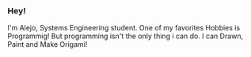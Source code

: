 ### Hey!


<div class="rounded">
    <p>
        I'm Alejo, Systems Engineering student.
        One of my favorites Hobbies is Programmig! But programming isn't the only thing i can do.
        I can Drawn, Paint and Make Origami!
    </p>
</div>

<!--
**AlejoRetamal/AlejoRetamal** is a ✨ _special_ ✨ repository because its `README.md` (this file) appears on your GitHub profile.

Here are some ideas to get you started:

- 🔭 I’m currently working on ...
- 🌱 I’m currently learning ...
- 👯 I’m looking to collaborate on ...
- 🤔 I’m looking for help with ...
- 💬 Ask me about ...
- 📫 How to reach me: ...
- 😄 Pronouns: ...
- ⚡ Fun fact: ...
-->

